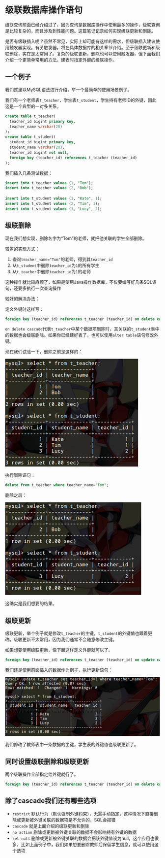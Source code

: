 # 级联数据库操作语句

级联查询前面已经介绍过了，因为查询是数据库操作中使用最多的操作，级联查询是比较复杂的，而且涉及到性能问题。这篇笔记记录如何实现级联更新和删除。

是否有级联插入呢？虽然不常见，实际上却可能有这样的需求，但级联插入建议使用触发器实现。有关触发器，将在具体数据库的相关章节介绍。至于级联更新和级联删除，实在是太常用了。复杂的级联更新，删除也可以使用触发器，但下面我们介绍一个更简单常用的方法，建表时指定外键的级联操作。

## 一个例子

我们这里以MySQL语法进行介绍，举一个最简单的使用场景例子。

我们有一个老师表`t_teacher`，学生表`t_student`，学生持有老师ID的外键，因此这是一个典型的一对多关系。

```sql
create table t_teacher(
  teacher_id bigint primary key,
  teacher_name varchar(20)
);
create table t_student(
  student_id bigint primary key,
  student_name varchar(20),
  teacher_id bigint not null,
  foreign key (teacher_id) references t_teacher (teacher_id)
);
```

我们插入几条测试数据：

```sql
insert into t_teacher values (1, "Tom");
insert into t_teacher values (2, "Bob");

insert into t_student values (1, "Kate", 1);
insert into t_student values (2, "Tim", 1);
insert into t_student values (3, "Lucy", 2);
```

## 级联删除

现在我们想实现，删除名字为“Tom”的老师，就把他关联的学生全部删除。

较差的实现方式：

1. 查询`teacher_name="Tom"`的老师，得到其`teacher_id`
2. 从`t_student`中删除`teacher_id`为`1`的所有学生
3. 从`t_teacher`中删除`teacher_id`为`1`的老师

这种操作就比较麻烦了，如果是使用Java操作数据库，不仅要编写好几条SQL语句，还要多执行一次查询操作

较好的解决办法：

定义外键时这样写：
```sql
foreign key (teacher_id) references t_teacher (teacher_id) on delete cascade
```

`on delete cascade`代表`t_teacher`中某个数据项删除时，其关联的`t_student`表中的数据也会级联删除。如果你已经建好表了，也可以使用`alter table`语句修改外键。

现在我们试验一下，删除之前是这样的：

![](res/1.png)

执行删除语句：

```sql
delete from t_teacher where teacher_name="Tom";
```

删除之后：

![](res/2.png)

这确实是我们想要的结果。

## 级联更新

级联更新，举个例子就是修改`t_teacher`的主键，`t_student`的外键值也跟着更改。级联更新不太常用，因为我们通常不会随意修改主键。

如果想要使用级联更新，像下面这样定义外键就可以了。
```sql
foreign key (teacher_id) references t_teacher (teacher_id) on update cascade
```

我们还是使用前面插入的数据作为例子，执行更新语句：

![](res/3.png)

我们修改了教师表中一条数据的主键，学生表的外键值也级联更新了。

## 同时设置级联删除和级联更新

两个级联操作全部指定给外键就行了。
```sql
foreign key (teacher_id) references t_teacher (teacher_id) on delete cascade on update cascade
```

## 除了cascade我们还有哪些选项

* `restrict` 默认行为（默认强制外键约束），无需手动指定，这种情况下直接删除或更新被外键关联的数据项是不允许的，SQL会报错
* `cascade` 就是上面介绍的级联更新和删除
* `no action` 删除或更新被外键关联的数据不会影响持有外键的数据
* `set null` 删除或更新被外键关联的数据会把该外键值设为null，这个应用也很多，比如上面例子中，我们如果想要删除教师后保留学生信息，就可以使用这个选项
